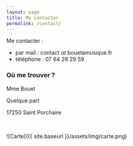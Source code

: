 ```yaml
---
layout: page
title: Me contacter
permalink: /contact/
---
```

Me contacter :
 - par mail : contact <i>at</i> bouetamusique.fr
 - téléphone : 07 64 28 29 59


### Où me trouver ?

Mme Bouet

Quelque part

17250 Saint Porchaire

<br />

![Carte]({{ site.baseurl }}/assets/img/carte.png)
